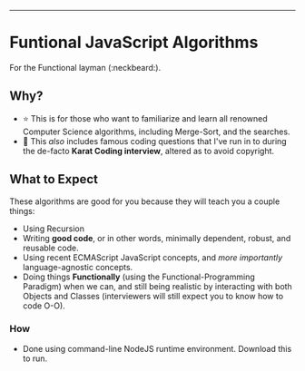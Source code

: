 <!---
<p align="center">
  <a href="">
    <img alt="Logo" src="" height="240" />
  </a>
  <p align="center">Make your Vim/Neovim as smart as VS Code</p>
  <p align="center">
    <a href=""><img alt="Software License" src=""></a>
    <a href=""><img alt="Actions" src=""></a>
      <a href=""><img alt="Codecov Coverage Status" src=""></a>
    <a href=""><img alt="Doc" src=""></a>
    <a href=""><img alt="Gitter" src=""></a>
  </p>
</p>

-->

---




# Funtional JavaScript Algorithms

For the Functional layman (:neckbeard:).

## Why?

- :star: This is for those who want to familiarize and learn all renowned Computer Science algorithms, including Merge-Sort, and the searches.
- :page_with_curl: This *also* includes famous coding questions that I've run in to during the de-facto **Karat Coding interview**, altered as to avoid copyright.

## What to Expect

These algorithms are good for you because they will teach you a couple things:
- Using Recursion
- Writing **good code**, or in other words, minimally dependent, robust, and reusable code.
- Using recent ECMAScript JavaScript concepts, and *more importantly* language-agnostic concepts.
- Doing things **Functionally** (using the Functional-Programming Paradigm) when we can, and still being realistic by interacting with both Objects and Classes (interviewers will still expect you to know how to code O-O). 

### How

- Done using command-line NodeJS runtime environment. Download this to run.